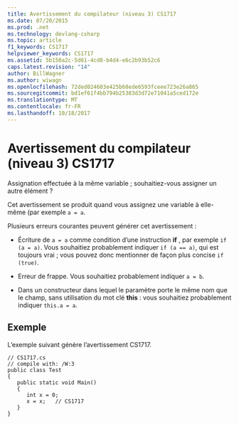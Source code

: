 ```yaml
---
title: Avertissement du compilateur (niveau 3) CS1717
ms.date: 07/20/2015
ms.prod: .net
ms.technology: devlang-csharp
ms.topic: article
f1_keywords: CS1717
helpviewer_keywords: CS1717
ms.assetid: 5b150a2c-5d61-4cd8-b4d4-e6c2b93b52c6
caps.latest.revision: "14"
author: BillWagner
ms.author: wiwagn
ms.openlocfilehash: 72ded024603e425b68ede6593fceee723e26a865
ms.sourcegitcommit: bd1ef61f4bb794b25383d3d72e71041a5ced172e
ms.translationtype: MT
ms.contentlocale: fr-FR
ms.lasthandoff: 10/18/2017
---
```

# <a name="compiler-warning-level-3-cs1717"></a>Avertissement du compilateur (niveau 3) CS1717
Assignation effectuée à la même variable ; souhaitiez-vous assigner un autre élément ?  
  
 Cet avertissement se produit quand vous assignez une variable à elle-même (par exemple `a = a`.  
  
 Plusieurs erreurs courantes peuvent générer cet avertissement :  
  
-   Écriture de `a = a` comme condition d’une instruction **if** , par exemple `if (a = a)`. Vous souhaitiez probablement indiquer `if (a == a)`, qui est toujours vrai ; vous pouvez donc mentionner de façon plus concise `if (true)`.  
  
-   Erreur de frappe. Vous souhaitiez probablement indiquer `a = b`.  
  
-   Dans un constructeur dans lequel le paramètre porte le même nom que le champ, sans utilisation du mot clé **this** : vous souhaitiez probablement indiquer `this.a = a`.  
  
## <a name="example"></a>Exemple  
 L’exemple suivant génère l’avertissement CS1717.  
  
```  
// CS1717.cs  
// compile with: /W:3  
public class Test  
{  
   public static void Main()  
   {  
      int x = 0;  
      x = x;   // CS1717  
   }  
}  
```
